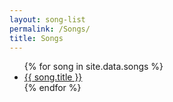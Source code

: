 ```yaml
---
layout: song-list
permalink: /Songs/
title: Songs
---
```


<ul>
{% for song in site.data.songs %}
<a href="{{ site.baseurl }}/Music/{{ song.playlist }}/{{ song.file }}">
<li>{{ song.title }}</li>
</a>
{% endfor %}
</ul>
